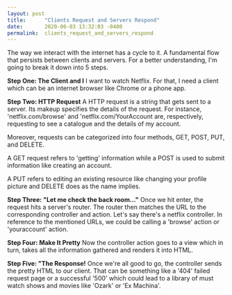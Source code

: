 ```yaml
---
layout: post
title:      "Clients Request and Servers Respond"
date:       2020-06-03 13:32:03 -0400
permalink:  clients_request_and_servers_respond
---
```



The way we interact with the internet has a cycle to it. A fundamental flow that persists between clients and servers. 
For a better understanding, I'm going to break it down into 5 steps.

**Step One: The Client and I**
I want to watch Netflix. For that, I need a client which can be an internet browser like Chrome or a phone app. 

**Step Two: HTTP Request**
A HTTP request is a string that gets sent to a server. Its makeup specifies the details of the request. 
For instance, 'netflix.com/browse' and 'netflix.com/YourAccount are, respectively, requesting to see a catalogue and the details of my account. 

Moreover, requests can be categorized into four methods, GET, POST, PUT, and DELETE.

A GET request refers to 'getting' information while a POST is used to submit information like creating an account.

A PUT refers to editing an existing resource like changing your profile picture and DELETE does as the name implies.

**Step Three: "Let me check the back room..."**
Once we hit enter, the request hits a server's router. The router then matches the URL to the corresponding controller and action. Let's say there's a netflix controller. In reference to the mentioned URLs, we could be calling a 'browse' action or 'youraccount' action.

**Step Four: Make It Pretty**
Now the controller action goes to a view which in turn, takes all the information gathered and renders it into HTML.

**Step Five: "The Response!**
Once we're all good to go, the controller sends the pretty HTML to our client. That can be something like a '404' failed request page or a successful '500' which could lead to a library of must watch shows and movies like 'Ozark' or 'Ex Machina'.
